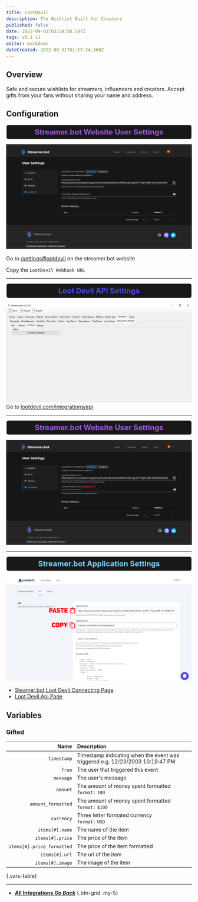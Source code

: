 ```yaml
---
title: LootDevil
description: The Wishlist Built for Creators
published: false
date: 2022-09-01T03:54:58.547Z
tags: v0.1.11
editor: markdown
dateCreated: 2022-08-31T01:57:24.360Z
---
```


## Overview
Safe and secure wishlists for streamers, influencers and creators. Accept gifts from your fans without sharing your name and address.

## Configuration
<span></span>

<h3 class="mdi mdi-account-cog" style="font-size: 20px; color: #A257ED; background-color: #181818; padding: 7px; margin: 0px 1px 0px 1px; border-radius: 5px; text-align: center;"> Streamer.bot Website User Settings</h3>

![lootdevil-user-settings-copy-webhook-url.png](/intergrations/lootdevil/lootdevil-user-settings-copy-webhook-url.png)

Go to [/settings#lootdevil](https://streamer.bot/user/settings#lootdevil) on the streamer.bot website

Copy the `LootDevil Webhook URL`

---

<h3 class="mdi mdi-api" style="font-size: 20px; color: #4F46E5; background-color: #181818; padding: 7px; margin: 0px 1px 0px 1px; border-radius: 5px; text-align: center;"> Loot Devil API Settings</h3>

![streamerbot-intergrations-streamerbot_website-lootdevil.png](/intergrations/lootdevil/streamerbot-intergrations-streamerbot_website-lootdevil.png)
Go to [lootdevil.com/integrations/api](https://lootdevil.com/integrations/api)

---

<h3 class="mdi mdi-account-cog" style="font-size: 20px; color: #A257ED; background-color: #181818; padding: 7px; margin: 0px 1px 0px 1px; border-radius: 5px; text-align: center;"> Streamer.bot Website User Settings</h3>

![lootdevil-user-settings-paste-webhook-secret.png](/intergrations/lootdevil/lootdevil-user-settings-paste-webhook-secret.png)

---

<h3 class="mdi mdi-application-cog" style="font-size: 20px; color: #78D1FF; background-color: #181818; padding: 7px; margin: 0px 1px 0px 1px; border-radius: 5px; text-align: center;"> Streamer.bot Application Settings</h3>

![lootdevil-api-copy-paste-settings.png](/intergrations/lootdevil/lootdevil-api-copy-paste-settings.png)

- [Steamer.bot Loot Devil Connecting Page](https://streamer.bot/user/settings#lootdevil)
- [Loot Devil Api Page](https://lootdevil.com/integrations/api)

## Variables
### Gifted
Name | Description
----:|:------------
`timestamp` | Timestamp indicating when the event was triggered e.g. 12/23/2003 10:19:47 PM
`from` | The user that triggered this event
`message` | The user's message
`amount` | The amount of money spent formatted<br> `format:` `100`
`amount_formatted` | The amount of money spent formatted <br> `format:` `$100`
`currency` | Three letter formated currency <br> `format:` `USD`
`items[#].name` | The name of the item
`items[#].price` | The price of the item
`items[#].price_formatted` | The price of the item formatted
`items[#].url` | The url of the item
`items[#].image` | The image of the item
{.vars-table}

---

- [<i class="mdi mdi-chevron-left"></i> **All Integrations *Go Back***](/en/Integrations)
{.btn-grid .my-5}